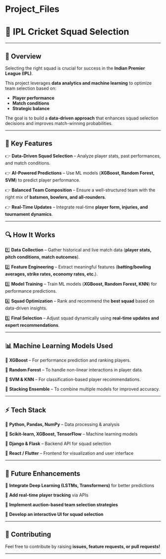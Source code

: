 # Project_Files

# 🏏 **IPL Cricket Squad Selection**  

---

## 📌 **Overview**  
Selecting the right squad is crucial for success in the **Indian Premier League (IPL)**.  

This project leverages **data analytics and machine learning** to optimize team selection based on:  
- **Player performance**  
- **Match conditions**  
- **Strategic balance**  

The goal is to build a **data-driven approach** that enhances squad selection decisions and improves match-winning probabilities.  

---

## 🎯 **Key Features**  

👉 **Data-Driven Squad Selection** – Analyze player stats, past performances, and match conditions.  

👉 **AI-Powered Predictions** – Use ML models (**XGBoost, Random Forest, SVM**) to predict player performance.  

👉 **Balanced Team Composition** – Ensure a well-structured team with the right mix of **batsmen, bowlers, and all-rounders**.   

👉 **Real-Time Updates** – Integrate real-time **player form, injuries, and tournament dynamics**.  

---

## 🔍 **How It Works**  

1️⃣ **Data Collection** – Gather historical and live match data (**player stats, pitch conditions, match outcomes**).  

2️⃣ **Feature Engineering** – Extract meaningful features (**batting/bowling averages, strike rates, economy rates, etc.**).  

3️⃣ **Model Training** – Train ML models (**XGBoost, Random Forest, KNN**) for performance predictions.  

4️⃣ **Squad Optimization** – Rank and recommend the **best squad** based on data-driven insights.  

5️⃣ **Final Selection** – Adjust squad dynamically using **real-time updates and expert recommendations**.  

---

## 📊 **Machine Learning Models Used**  

🔹 **XGBoost** – For performance prediction and ranking players.  

🔹 **Random Forest** – To handle non-linear interactions in player data.  

🔹 **SVM & KNN** – For classification-based player recommendations.  

🔹 **Stacking Ensemble** – To combine multiple models for improved accuracy.  

---

## ⚡ **Tech Stack**  

🚀 **Python, Pandas, NumPy** – Data processing & analysis  

🚀 **Scikit-learn, XGBoost, TensorFlow** – Machine learning models  

🚀 **Django & Flask** – Backend API for squad selection  

🚀 **React / Flutter** – Frontend for visualization and user interface  

---

## 📌 **Future Enhancements**  

🔹 **Integrate Deep Learning (LSTMs, Transformers)** for better predictions  

🔹 **Add real-time player tracking** via APIs  

🔹 **Implement auction-based team selection strategies**  

🔹 **Develop an interactive UI for squad selection**  

---

## 🤝 **Contributing**  

Feel free to contribute by raising **issues, feature requests, or pull requests!**  

---

